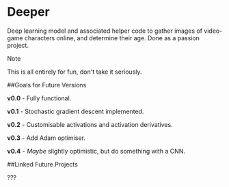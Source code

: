 # Deeper
Deep learning model and associated helper code to gather images of video-game characters online, and determine their age. Done as a passion project.

> [!NOTE]
> This is all entirely for fun, don't take it seriously.

##Goals for Future Versions


**v0.0** - Fully functional.

**v0.1** - Stochastic gradient descent implemented.

**v0.2** - Customisable activations and activation derivatives.

**v0.3** - Add Adam optimiser.

**v0.4** - *Maybe* slightly optimistic, but do something with a CNN.

##Linked Future Projects


???

